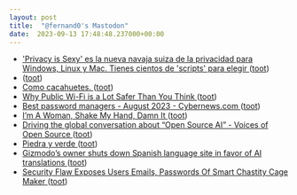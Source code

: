 ```yaml
---
layout: post
title:  "@fernand0's Mastodon"
date:  2023-09-13 17:48:48.237000+00:00
---
```

*  ['Privacy is Sexy' es la nueva navaja suiza de la privacidad para Windows, Linux y Mac. Tienes cientos de 'scripts' para elegir ](https://www.genbeta.com/herramientas/privacy-is-sexy-nueva-navaja-suiza-privacidad-para-windows-linux-mac-tienes-cientos-scripts-para-elegi) ([toot](https://mastodon.social/@fernand0/111059096583162686))
*  [ ](https://social.aguilera.soy/users/jorge) ([toot](https://mastodon.social/@fernand0/111059076696502227))
*  [Como cacahuetes. ](https://avecesunafoto.wordpress.com/2023/09/13/como-cacahuetes) ([toot](https://mastodon.social/@fernand0/111058940682943956))
*  [Why Public Wi-Fi is a Lot Safer Than You Think ](https://www.eff.org/deeplinks/2020/01/why-public-wi-fi-lot-safer-you-thin) ([toot](https://mastodon.social/@fernand0/111058708796545745))
*  [Best password managers - August 2023 - Cybernews.com  ](https://en.cybernews.com/lp/best-password-managers/?campaignId=14168563919) ([toot](https://mastodon.social/@fernand0/111058593660298098))
*  [I’m A Woman, Shake My Hand, Damn It ](https://deadspin.com/i-m-a-woman-shake-my-hand-damn-it-179688554) ([toot](https://mastodon.social/@fernand0/111058292388774090))
*  [Driving the global conversation about “Open Source AI” - Voices of Open Source ](https://blog.opensource.org/driving-the-global-conversation-about-open-source-ai) ([toot](https://mastodon.social/@fernand0/111057528305113813))
*  [Piedra y verde ](https://www.flickr.com/photos/fernand0/53158968665) ([toot](https://mastodon.social/@fernand0/111057357596209819))
*  [Gizmodo’s owner shuts down Spanish language site in favor of AI translations ](https://www.theverge.com/2023/9/1/23856029/gizmodo-shuts-down-spanish-language-site-ai-translation) ([toot](https://mastodon.social/@fernand0/111057300662430813))
*  [Security Flaw Exposes Users Emails, Passwords Of Smart Chastity Cage Maker ](https://zeenews.india.com/technology/security-flaw-exposes-users-emails-passwords-of-smart-chastity-cage-maker-2657242.htm) ([toot](https://mastodon.social/@fernand0/111057136281067973))
